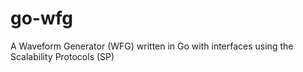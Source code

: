 # go-wfg
A Waveform Generator (WFG) written in Go with interfaces using the Scalability Protocols (SP)
